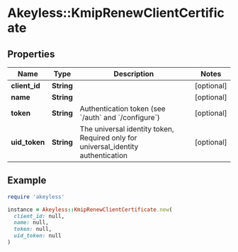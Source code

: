 # Akeyless::KmipRenewClientCertificate

## Properties

| Name | Type | Description | Notes |
| ---- | ---- | ----------- | ----- |
| **client_id** | **String** |  | [optional] |
| **name** | **String** |  | [optional] |
| **token** | **String** | Authentication token (see &#x60;/auth&#x60; and &#x60;/configure&#x60;) | [optional] |
| **uid_token** | **String** | The universal identity token, Required only for universal_identity authentication | [optional] |

## Example

```ruby
require 'akeyless'

instance = Akeyless::KmipRenewClientCertificate.new(
  client_id: null,
  name: null,
  token: null,
  uid_token: null
)
```

